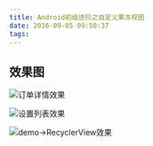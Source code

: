 ```yaml
---
title: Android初级进阶之自定义果冻视图
date: 2016-09-05 09:50:37
tags:
---
```

## 效果图


![订单详情效果](http://obh9jd33g.bkt.clouddn.com/jdfw.gif)

![设置列表效果](http://obh9jd33g.bkt.clouddn.com/触摸缩放2.gif)

![demo->RecyclerView效果](http://obh9jd33g.bkt.clouddn.com/RecyclerView果冻.gif)
